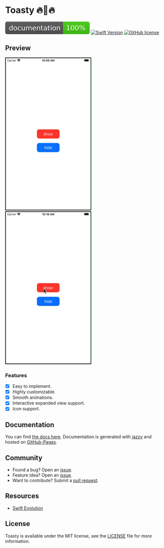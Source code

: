 # Toasty 🔥🍞🔥
[![Documentation](docs/badge.svg)](http://shadow-of-arman.github.io/Toasty/) 
[![Swift Version](https://img.shields.io/badge/language-swift%205.0-brightgreen.svg)](https://developer.apple.com/swift)
[![GitHub license](https://img.shields.io/badge/license-MIT-important.svg)](https://github.com/shadow-of-arman/Toasty/blob/master/LICENSE)

## Preview

![](Gifs/iOS-Original.gif) ![](Gifs/Toasty.gif) 

### Features
- [x] Easy to implement.
- [x] Highly customizable.
- [x] Smooth animations.
- [x] Interactive expanded view support.
- [x] Icon support. 

## Documentation
You can find [the docs here](http://shadow-of-arman.github.io/Toasty/). Documentation is generated with [jazzy](https://github.com/realm/jazzy) and hosted on [GitHub-Pages](https://pages.github.com).

## Community

- Found a bug? Open an [issue](https://github.com/shadow-of-arman/Toasty/issues).
- Feature idea? Open an [issue](https://github.com/shadow-of-arman/Toasty/issues).
- Want to contribute? Submit a [pull request](https://github.com/shadow-of-arman/Toasty/pulls).

## Resources

* [Swift Evolution](https://github.com/apple/swift-evolution)

## License

Toasty is available under the MIT license, see the [LICENSE](https://github.com/shadow-of-arman/Toasty/blob/master/LICENSE) file for more information.